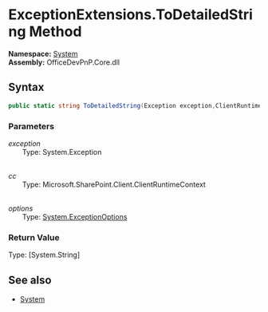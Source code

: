 # ExceptionExtensions.ToDetailedString Method  
**Namespace:** [System](System.md)  
**Assembly:** OfficeDevPnP.Core.dll  
## Syntax
```C#
public static string ToDetailedString(Exception exception,ClientRuntimeContext cc,ExceptionOptions options)
```
### Parameters
*exception*  
&emsp;&emsp;Type: System.Exception  
&emsp;&emsp;  
  
*cc*  
&emsp;&emsp;Type: Microsoft.SharePoint.Client.ClientRuntimeContext  
&emsp;&emsp;  
  
*options*  
&emsp;&emsp;Type: [System.ExceptionOptions](System.ExceptionOptions.md) 
&emsp;&emsp;  
  
### Return Value
Type: [System.String]  

## See also
- [System](System.md)
